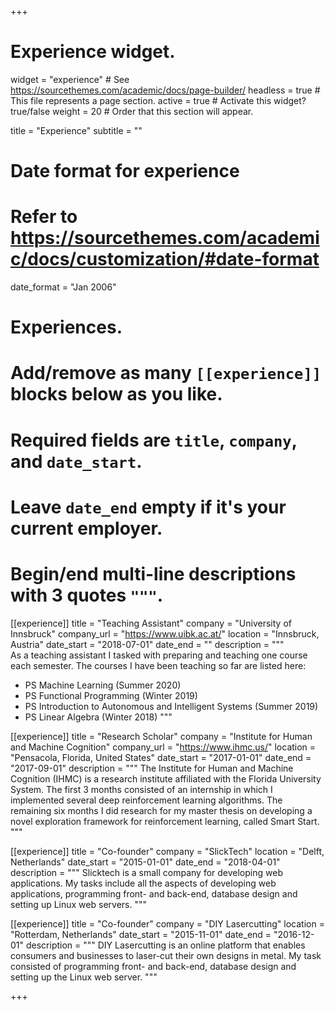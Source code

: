 +++
# Experience widget.
widget = "experience"  # See https://sourcethemes.com/academic/docs/page-builder/
headless = true  # This file represents a page section.
active = true  # Activate this widget? true/false
weight = 20  # Order that this section will appear.

title = "Experience"
subtitle = ""

# Date format for experience
#   Refer to https://sourcethemes.com/academic/docs/customization/#date-format
date_format = "Jan 2006"

# Experiences.
#   Add/remove as many `[[experience]]` blocks below as you like.
#   Required fields are `title`, `company`, and `date_start`.
#   Leave `date_end` empty if it's your current employer.
#   Begin/end multi-line descriptions with 3 quotes `"""`.
[[experience]]
  title = "Teaching Assistant"
  company = "University of Innsbruck"
  company_url = "https://www.uibk.ac.at/"
  location = "Innsbruck, Austria"
  date_start = "2018-07-01"
  date_end = ""
  description = """  
  As a teaching assistant I tasked with preparing and teaching one course each semester. The courses I have been teaching so far are listed here:

  * PS Machine Learning (Summer 2020)
  * PS Functional Programming (Winter 2019)
  * PS Introduction to Autonomous and Intelligent Systems (Summer 2019)
  * PS Linear Algebra (Winter 2018)
  """

[[experience]]
  title = "Research Scholar"
  company = "Institute for Human and Machine Cognition"
  company_url = "https://www.ihmc.us/"
  location = "Pensacola, Florida, United States"
  date_start = "2017-01-01"
  date_end = "2017-09-01"
  description = """
  The Institute for Human and Machine Cognition (IHMC) is a research institute affiliated with the Florida University System. The first 3 months consisted of an internship in which I implemented several deep reinforcement learning algorithms. The remaining six months I did research for my master thesis on developing a novel exploration framework for reinforcement learning, called Smart Start.
  """

[[experience]]
  title = "Co-founder"
  company = "SlickTech"
  location = "Delft, Netherlands"
  date_start = "2015-01-01"
  date_end = "2018-04-01"
  description = """
  Slicktech is a small company for developing web applications. My tasks include all the aspects of developing web applications, programming front- and back-end, database design and setting up Linux web servers.
  """

[[experience]]
  title = "Co-founder"
  company = "DIY Lasercutting"
  location = "Rotterdam, Netherlands"
  date_start = "2015-11-01"
  date_end = "2016-12-01"
  description = """
  DIY Lasercutting is an online platform that enables consumers and businesses to laser-cut their own designs in metal. My task consisted of programming front- and back-end, database design and setting up the Linux web server.
  """

+++
